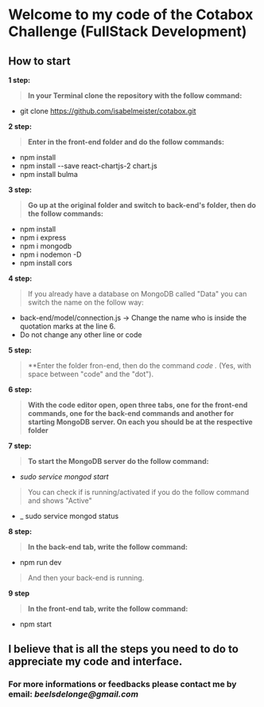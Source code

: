 # Welcome to my code of the Cotabox Challenge (FullStack Development)

## How to start

**1 step:**
> **In your Terminal clone the repository with the follow command:**
 * git clone https://github.com/isabelmeister/cotabox.git
  
**2 step:**
> **Enter in the front-end folder and do the follow commands:**
  * npm install
  * npm install --save react-chartjs-2 chart.js
  * npm install bulma
    
**3 step:**
> **Go up at the original folder and switch to back-end's folder, then do the follow commands:**
  * npm install
  * npm i express
  * npm i mongodb
  * npm i nodemon -D 
  * npm install cors
  
**4 step:**
> If you already have a database on MongoDB called "Data" you can switch the name on the follow way:
  * back-end/model/connection.js -> Change the name who is inside the quotation marks at the line 6.
  * Do not change any other line or code
  
**5 step:**
> **Enter the folder fron-end, then do the command _code ._ (Yes, with space between "code" and the "dot").

**6 step:**
> **With the code editor open, open three tabs, one for the front-end commands, one for the back-end commands and another for starting MongoDB server.
On each you should be at the respective folder**
  
**7 step:**
> **To start the MongoDB server do the follow command:**
* _sudo service mongod start_
> You can check if is running/activated if you do the follow command and shows "Active"
* _ sudo service mongod status
  
**8 step:**
> **In the back-end tab, write the follow command:**
* npm run dev
> And then your back-end is running.
  
**9 step**
> **In the front-end tab, write the follow command:**
* npm start
  
## I believe that is all the steps you need to do to appreciate my code and interface.
### For more **informations** or **feedbacks** please **contact me by email: _beelsdelonge@gmail.com_**
